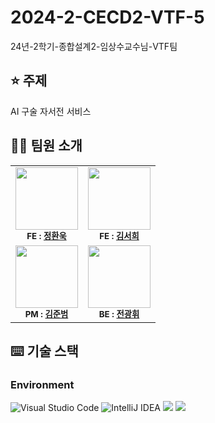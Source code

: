 # 2024-2-CECD2-VTF-5
24년-2학기-종합설계2-임상수교수님-VTF팀

## ⭐ 주제
AI 구술 자서전 서비스


## 🧑‍💻 팀원 소개
<table>
  <tbody>
      <td align="center"><img src="https://avatars.githubusercontent.com/u/144413014?v=4" width="100px;" alt=""/><br /><sub><b>FE : <a href="https://github.com/HwanewKing">정환욱</a></b></sub><br /></td>
      <td align="center"><img src="https://avatars.githubusercontent.com/u/101381515?v=4" width="100px;" alt=""/><br /><sub><b>FE : <a href="https://github.com/seoheeee">김서희</a></b></sub><br /></td>
     <tr/>
      <td align="center"><img src="https://avatars.githubusercontent.com/u/144897551?v=4" width="100px;" alt=""/><br /><sub><b>PM : <a href="https://github.com/Semitigerx">김준범</a></b></sub><br /></td>
      <td align="center"><img src="https://avatars.githubusercontent.com/u/51524745?v=4" width="100px;" alt=""/><br /><sub><b>BE : <a href="https://github.com/jeonkwanghwi">전광휘</a></b></sub><br /></td>
    </tr>
  </tbody>
</table>



## ⌨️ 기술 스택
### Environment
![Visual Studio Code](https://img.shields.io/badge/Visual%20Studio%20Code-0078d7.svg?style=for-the-badge&logo=visual-studio-code&logoColor=white)
![IntelliJ IDEA](https://img.shields.io/badge/IntelliJIDEA-000000.svg?style=for-the-badge&logo=intellij-idea&logoColor=white)
<img src="https://img.shields.io/badge/git-F05032?style=for-the-badge&logo=git&logoColor=white">
<img src="https://img.shields.io/badge/github-181717?style=for-the-badge&logo=github&logoColor=white">
